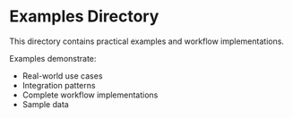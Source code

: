 # Examples Directory

This directory contains practical examples and workflow implementations.

Examples demonstrate:
- Real-world use cases
- Integration patterns
- Complete workflow implementations
- Sample data